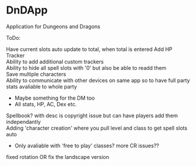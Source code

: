 # DnDApp
Application for Dungeons and Dragons

ToDo:

Have current slots auto update to total, when total is entered
Add HP Tracker    
Ability to add additional custom trackers    
Ability to hide all spell slots with '0' but also be able to readd them     
Save multiple characters       
Ability to communicate with other devices on same app so to have full party stats avaliable to whole party      
 - Maybe something for the DM too         
 - All stats, HP, AC, Dex etc.

Spellbook? with desc is copyright issue but can have players add them independantly        
Adding 'character creation' where you pull level and class to get spell slots auto      

 - Only avaliable with 'free to play' classes? more CR issues??        

fixed rotation OR fix the landscape version
